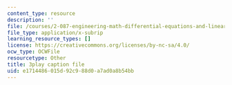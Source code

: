 ```yaml
---
content_type: resource
description: ''
file: /courses/2-087-engineering-math-differential-equations-and-linear-algebra-fall-2014/e1714486015d92c988d0a7ad0a8b54bb_aFx8dVLkrWs.srt
file_type: application/x-subrip
learning_resource_types: []
license: https://creativecommons.org/licenses/by-nc-sa/4.0/
ocw_type: OCWFile
resourcetype: Other
title: 3play caption file
uid: e1714486-015d-92c9-88d0-a7ad0a8b54bb
---
```

